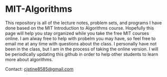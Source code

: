 # MIT-Algorithms
This repository is all of the lecture notes, problem sets, and programs I have done based on the MIT Introduction to Algorithms course.
Hopefully this page will help you stay organized while you take the free MIT courses online. I am alway free to help with probelm you may have, so feel free to email me at any time with questions about the class. I personally have not been in the class, but I am in the process of taking the online version. I will be periodically updating this github in order to help other students to learn more about algorithms. 

Contact: cjstine8585@gmail.com
